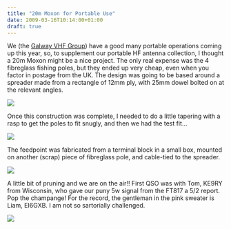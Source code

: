 ```yaml
---
title: "20m Moxon for Portable Use"
date: 2009-03-16T10:14:00+01:00
draft: true
---
```


We (the <a href=http://galwayvhfgroup.blogspot.ie/>Galway VHF Group</a>) have a good many portable operations coming up this year, so, to supplement our portable HF antenna collection, I thought a 20m Moxon might be a nice project.
The only real expense was the 4 fibreglass fishing poles, but they ended up very cheap, even when you factor in postage from the UK.
The design was going to be based around a spreader made from a rectangle of 12mm ply, with 25mm dowel bolted on at the relevant angles.

<img src=http://gerryk.com/sites/default/files/spreader1.JPG />

Once this construction was complete, I needed to do a little tapering with a rasp to get the poles to fit snugly, and then we had the test fit...

<img src=http://gerryk.com/sites/default/files/spreader2.JPG />

The feedpoint was fabricated from a terminal block in a small box, mounted on another (scrap) piece of fibreglass pole, and cable-tied to the spreader.

<img src=http://gerryk.com/sites/default/files/moxon-feedpoint3.JPG />

A little bit of pruning and we are on the air!! First QSO was with Tom, KE9RY from Wisconsin, who gave our puny 5w signal from the FT817 a 5/2 report. Pop the champange!
For the record, the gentleman in the pink sweater is Liam, EI6GXB. I am not so sartorially challenged.

<img src=http://gerryk.com/sites/default/files/moxon.JPG />
